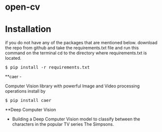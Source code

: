# open-cv

# Installation

if you do not have any of the packages that are mentioned below.
download the repo from github and take the requirements.txt file and run this command on the terminal
cd to the directory where requirements.txt is located.

<pre>$ pip install -r requirements.txt</pre>

**caer - 

Computer Vision library with powerful Image and Video processing operations
install by 
<pre>$ pip install caer</pre>


**Deep Computer Vision
- Building a Deep Computer Vision model to classify between the characters in the popular TV series The Simpsons.
